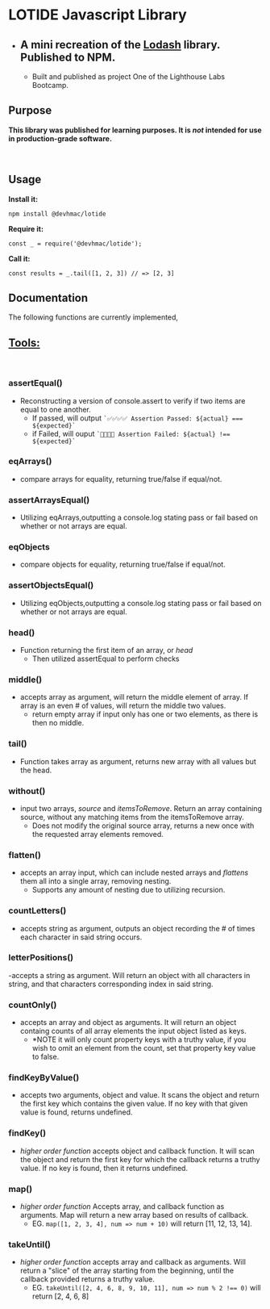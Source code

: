 # LOTIDE Javascript Library
* ## A mini recreation of the [Lodash](https://lodash.com) library. Published to NPM.
  * Built and published as project One of the Lighthouse Labs Bootcamp.

## Purpose

**This library was published for learning purposes. It is _not_ intended for use in production-grade software.**

<br>

## Usage

**Install it:**

`npm install @devhmac/lotide`

**Require it:**

`const _ = require('@devhmac/lotide');`

**Call it:**

`const results = _.tail([1, 2, 3]) // => [2, 3]`

## Documentation

The following functions are currently implemented,

## <ins>Tools:<ins> 
<br>

### assertEqual()
- Reconstructing a version of console.assert to verify if two items are equal to one another.
  - If passed, will output `` `✅✅✅✅ Assertion Passed: ${actual} === ${expected}` ``
  - if Failed, will ouput `` `🛑🛑🛑🛑 Assertion Failed: ${actual} !== ${expected}` ``

### eqArrays()
- compare arrays for equality, returning true/false if equal/not.

### assertArraysEqual()
- Utilizing eqArrays,outputting a console.log stating pass or fail based on whether or not arrays are equal. 

### eqObjects
- compare objects for equality, returning true/false if equal/not.

### assertObjectsEqual()
- Utilizing eqObjects,outputting a console.log stating pass or fail based on whether or not arrays are equal. 

### head()
- Function returning the first item of an array, or _head_
  - Then utilized assertEqual to perform checks

### middle()
- accepts array as argument, will return the middle element of array. If array is an even # of values, will return the middle two values.
  - return empty array if input only has one or two elements, as there is then no middle. 

### tail()
- Function takes array as argument, returns new array with all values but the head.

### without()
- input two arrays, *source* and *itemsToRemove*. Return an array containing source, without any matching items from the itemsToRemove array. 
  - Does not modify the original source array, returns a new once with the requested array elements removed.

### flatten()
- accepts an array input, which can include nested arrays and *flattens* them all into a single array, removing nesting. 
  - Supports any amount of nesting due to utilizing recursion.

### countLetters()
- accepts string as argument, outputs an object recording the # of times each character in said string occurs.

### letterPositions()
-accepts a string as argument. Will return an object with all characters in string, and that characters corresponding index in said string.

### countOnly()
- accepts an array and object as arguments. It will return an object containg counts of all array elements the input object listed as keys.
  - *NOTE it will only count property keys with a truthy value, if you wish to omit an element from the count, set that property key value to false. 

### findKeyByValue()
- accepts two arguments, object and value. It scans the object and return the first key which contains the given value. If no key with that given value is found, returns undefined.

### findKey()
- *higher order function* accepts object and callback function. It will scan the object and return the first key for which the callback returns a truthy value. If no key is found, then it returns undefined.

### map()
- *higher order function* Accepts array, and callback function as arguments. Map will return a new array based on results of callback.
  - EG. ```map([1, 2, 3, 4], num => num + 10)``` will return [11, 12, 13, 14].

### takeUntil()
- *higher order function* accepts array and callback as arguments. Will return a "slice" of the array starting from the beginning, until the callback provided returns a truthy value.
  - EG. ```takeUntil([2, 4, 6, 8, 9, 10, 11], num => num % 2 !== 0)``` will return [2, 4, 6, 8]
